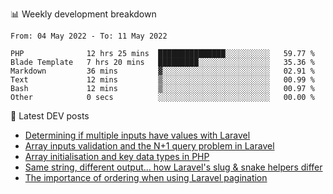 📊 Weekly development breakdown
<!--START_SECTION:waka-->

```text
From: 04 May 2022 - To: 11 May 2022

PHP              12 hrs 25 mins  ███████████████░░░░░░░░░░   59.77 %
Blade Template   7 hrs 20 mins   █████████░░░░░░░░░░░░░░░░   35.36 %
Markdown         36 mins         ▓░░░░░░░░░░░░░░░░░░░░░░░░   02.91 %
Text             12 mins         ▒░░░░░░░░░░░░░░░░░░░░░░░░   00.99 %
Bash             12 mins         ▒░░░░░░░░░░░░░░░░░░░░░░░░   00.97 %
Other            0 secs          ░░░░░░░░░░░░░░░░░░░░░░░░░   00.00 %
```

<!--END_SECTION:waka-->

📕 Latest DEV posts
<!-- BLOG-POST-LIST:START -->
- [Determining if multiple inputs have values with Laravel](https://dev.to/michaelvickersuk/determining-if-multiple-inputs-have-values-with-laravel-km6)
- [Array inputs validation and the N+1 query problem in Laravel](https://dev.to/michaelvickersuk/array-inputs-validation-and-the-n1-query-problem-in-laravel-2agb)
- [Array initialisation and key data types in PHP](https://dev.to/michaelvickersuk/array-initialisation-and-key-data-types-in-php-1e5b)
- [Same string, different output... how Laravel&#39;s slug &amp; snake helpers differ](https://dev.to/michaelvickersuk/same-string-different-output-how-laravels-slug-snake-helpers-differ-1ccj)
- [The importance of ordering when using Laravel pagination](https://dev.to/michaelvickersuk/the-importance-of-ordering-when-using-laravel-pagination-1e37)
<!-- BLOG-POST-LIST:END -->
